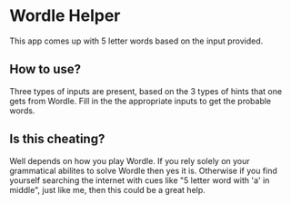 # Wordle Helper

This app comes up with 5 letter words based on the input provided.

## How to use?

Three types of inputs are present, based on the 3 types of hints that one gets from Wordle.
Fill in the the appropriate inputs to get the probable words.

## Is this cheating?

Well depends on how you play Wordle. If you rely solely on your grammatical abilites to solve Wordle then yes it is. Otherwise if you find yourself searching the internet with cues like "5 letter word with 'a' in middle", just like me, then this could be a great help.
